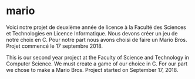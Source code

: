 # mario
Voici notre projet de deuxième année de licence à la Faculté des Sciences et Technologies en Licence Informatique.
Nous devons créer un jeu de notre choix en C.
Pour notre part nous avons choisi de faire un Mario Bros.
Projet commencé le 17 septembre 2018.

This is our second year project at the Faculty of Science and Technology in Computer Science.
We must create a game of our choice in C.
For our part we chose to make a Mario Bros.
Project started on September 17, 2018.
